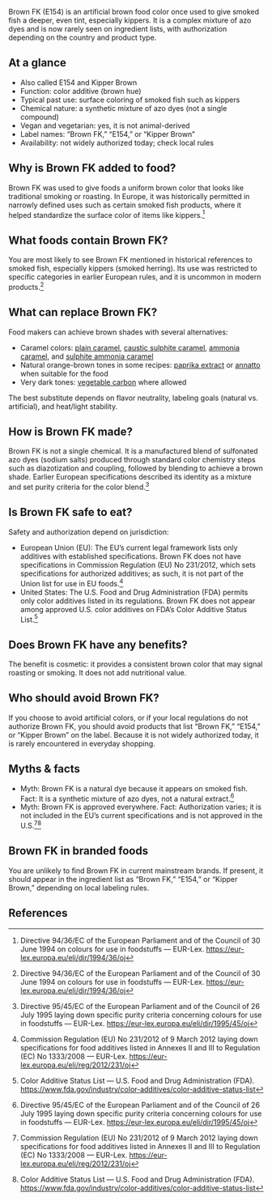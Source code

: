 Brown FK (E154) is an artificial brown food color once used to give smoked fish a deeper, even tint, especially kippers. It is a complex mixture of azo dyes and is now rarely seen on ingredient lists, with authorization depending on the country and product type. 

<!--more-->

## At a glance
- Also called E154 and Kipper Brown
- Function: color additive (brown hue)
- Typical past use: surface coloring of smoked fish such as kippers
- Chemical nature: a synthetic mixture of azo dyes (not a single compound)
- Vegan and vegetarian: yes, it is not animal-derived
- Label names: “Brown FK,” “E154,” or “Kipper Brown”
- Availability: not widely authorized today; check local rules

## Why is Brown FK added to food?
Brown FK was used to give foods a uniform brown color that looks like traditional smoking or roasting. In Europe, it was historically permitted in narrowly defined uses such as certain smoked fish products, where it helped standardize the surface color of items like kippers.[^1]

## What foods contain Brown FK?
You are most likely to see Brown FK mentioned in historical references to smoked fish, especially kippers (smoked herring). Its use was restricted to specific categories in earlier European rules, and it is uncommon in modern products.[^1]

## What can replace Brown FK?
Food makers can achieve brown shades with several alternatives:
- Caramel colors: [plain caramel](/e150a-plain-caramel), [caustic sulphite caramel](/e150b-caustic-sulphite-caramel), [ammonia caramel](/e150c-ammonia-caramel), and [sulphite ammonia caramel](/e150d-sulphite-ammonia-caramel)
- Natural orange-brown tones in some recipes: [paprika extract](/e160c-paprika-extract) or [annatto](/e160b-annatto) when suitable for the food
- Very dark tones: [vegetable carbon](/e153-vegetable-carbon) where allowed

The best substitute depends on flavor neutrality, labeling goals (natural vs. artificial), and heat/light stability.

## How is Brown FK made?
Brown FK is not a single chemical. It is a manufactured blend of sulfonated azo dyes (sodium salts) produced through standard color chemistry steps such as diazotization and coupling, followed by blending to achieve a brown shade. Earlier European specifications described its identity as a mixture and set purity criteria for the color blend.[^2]

## Is Brown FK safe to eat?
Safety and authorization depend on jurisdiction:
- European Union (EU): The EU’s current legal framework lists only additives with established specifications. Brown FK does not have specifications in Commission Regulation (EU) No 231/2012, which sets specifications for authorized additives; as such, it is not part of the Union list for use in EU foods.[^3]
- United States: The U.S. Food and Drug Administration (FDA) permits only color additives listed in its regulations. Brown FK does not appear among approved U.S. color additives on FDA’s Color Additive Status List.[^4]

## Does Brown FK have any benefits?
The benefit is cosmetic: it provides a consistent brown color that may signal roasting or smoking. It does not add nutritional value.

## Who should avoid Brown FK?
If you choose to avoid artificial colors, or if your local regulations do not authorize Brown FK, you should avoid products that list “Brown FK,” “E154,” or “Kipper Brown” on the label. Because it is not widely authorized today, it is rarely encountered in everyday shopping.

## Myths & facts
- Myth: Brown FK is a natural dye because it appears on smoked fish. Fact: It is a synthetic mixture of azo dyes, not a natural extract.[^2]
- Myth: Brown FK is approved everywhere. Fact: Authorization varies; it is not included in the EU’s current specifications and is not approved in the U.S.[^3][^4]

## Brown FK in branded foods
You are unlikely to find Brown FK in current mainstream brands. If present, it should appear in the ingredient list as “Brown FK,” “E154,” or “Kipper Brown,” depending on local labeling rules.

## References
[^1]: Directive 94/36/EC of the European Parliament and of the Council of 30 June 1994 on colours for use in foodstuffs — EUR-Lex. https://eur-lex.europa.eu/eli/dir/1994/36/oj
[^2]: Directive 95/45/EC of the European Parliament and of the Council of 26 July 1995 laying down specific purity criteria concerning colours for use in foodstuffs — EUR-Lex. https://eur-lex.europa.eu/eli/dir/1995/45/oj
[^3]: Commission Regulation (EU) No 231/2012 of 9 March 2012 laying down specifications for food additives listed in Annexes II and III to Regulation (EC) No 1333/2008 — EUR-Lex. https://eur-lex.europa.eu/eli/reg/2012/231/oj
[^4]: Color Additive Status List — U.S. Food and Drug Administration (FDA). https://www.fda.gov/industry/color-additives/color-additive-status-list
